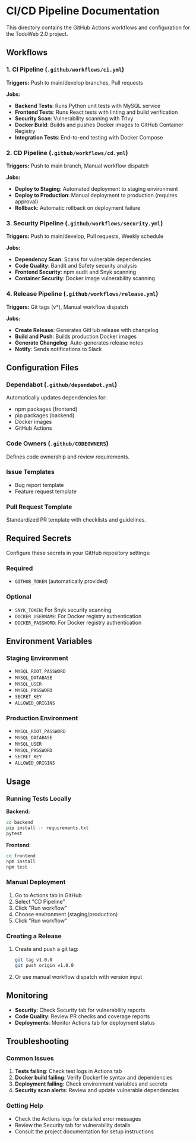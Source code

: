 # CI/CD Pipeline Documentation

This directory contains the GitHub Actions workflows and configuration for the TodoWeb 2.0 project.

## Workflows

### 1. CI Pipeline (`.github/workflows/ci.yml`)
**Triggers:** Push to main/develop branches, Pull requests

**Jobs:**
- **Backend Tests**: Runs Python unit tests with MySQL service
- **Frontend Tests**: Runs React tests with linting and build verification
- **Security Scan**: Vulnerability scanning with Trivy
- **Docker Build**: Builds and pushes Docker images to GitHub Container Registry
- **Integration Tests**: End-to-end testing with Docker Compose

### 2. CD Pipeline (`.github/workflows/cd.yml`)
**Triggers:** Push to main branch, Manual workflow dispatch

**Jobs:**
- **Deploy to Staging**: Automated deployment to staging environment
- **Deploy to Production**: Manual deployment to production (requires approval)
- **Rollback**: Automatic rollback on deployment failure

### 3. Security Pipeline (`.github/workflows/security.yml`)
**Triggers:** Push to main/develop, Pull requests, Weekly schedule

**Jobs:**
- **Dependency Scan**: Scans for vulnerable dependencies
- **Code Quality**: Bandit and Safety security analysis
- **Frontend Security**: npm audit and Snyk scanning
- **Container Security**: Docker image vulnerability scanning

### 4. Release Pipeline (`.github/workflows/release.yml`)
**Triggers:** Git tags (v*), Manual workflow dispatch

**Jobs:**
- **Create Release**: Generates GitHub release with changelog
- **Build and Push**: Builds production Docker images
- **Generate Changelog**: Auto-generates release notes
- **Notify**: Sends notifications to Slack

## Configuration Files

### Dependabot (`.github/dependabot.yml`)
Automatically updates dependencies for:
- npm packages (frontend)
- pip packages (backend)
- Docker images
- GitHub Actions

### Code Owners (`.github/CODEOWNERS`)
Defines code ownership and review requirements.

### Issue Templates
- Bug report template
- Feature request template

### Pull Request Template
Standardized PR template with checklists and guidelines.

## Required Secrets

Configure these secrets in your GitHub repository settings:

### Required
- `GITHUB_TOKEN` (automatically provided)

### Optional
- `SNYK_TOKEN`: For Snyk security scanning
- `DOCKER_USERNAME`: For Docker registry authentication
- `DOCKER_PASSWORD`: For Docker registry authentication

## Environment Variables

### Staging Environment
- `MYSQL_ROOT_PASSWORD`
- `MYSQL_DATABASE`
- `MYSQL_USER`
- `MYSQL_PASSWORD`
- `SECRET_KEY`
- `ALLOWED_ORIGINS`

### Production Environment
- `MYSQL_ROOT_PASSWORD`
- `MYSQL_DATABASE`
- `MYSQL_USER`
- `MYSQL_PASSWORD`
- `SECRET_KEY`
- `ALLOWED_ORIGINS`

## Usage

### Running Tests Locally

**Backend:**
```bash
cd backend
pip install -r requirements.txt
pytest
```

**Frontend:**
```bash
cd frontend
npm install
npm test
```

### Manual Deployment

1. Go to Actions tab in GitHub
2. Select "CD Pipeline"
3. Click "Run workflow"
4. Choose environment (staging/production)
5. Click "Run workflow"

### Creating a Release

1. Create and push a git tag:
   ```bash
   git tag v1.0.0
   git push origin v1.0.0
   ```
2. Or use manual workflow dispatch with version input

## Monitoring

- **Security**: Check Security tab for vulnerability reports
- **Code Quality**: Review PR checks and coverage reports
- **Deployments**: Monitor Actions tab for deployment status

## Troubleshooting

### Common Issues

1. **Tests failing**: Check test logs in Actions tab
2. **Docker build failing**: Verify Dockerfile syntax and dependencies
3. **Deployment failing**: Check environment variables and secrets
4. **Security scan alerts**: Review and update vulnerable dependencies

### Getting Help

- Check the Actions logs for detailed error messages
- Review the Security tab for vulnerability details
- Consult the project documentation for setup instructions
